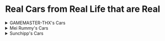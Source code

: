 # Real Cars from Real Life that are Real

<details>
  <summary>GAMEMASTER-THX's Cars</summary>
  
  * huracan performante red bishop
  * shinkansen 700 design 1
  * shinkansen e4 design 1
</details>
<details>
  <summary>Mei Rummy's Cars</summary>
  
  All cars are from [GameModels](https://gamemodels.ru)
  * [Real] Koenigsegg Jesko Absolut
  * [Real] Lamborghini Veneno
  * [Real] Lancia Stratos 73 HF
</details>
<details>
  <summary>Sunchipp's Cars</summary>
  
  * 67_corvette_eagle
  * avenger
  * blue_thunder
  * classic_dmc
  * el_toro_loco
  * el_toro_loco_2017
  * general_lee
  * grave_digger
  * grave_digger_30th
  * grave_digger_40th
  * grave_digger_legend
  * lil_brat
  * maximum_destruction
  * son_of_a_digger
  * the_scratches_tour_van
  * truck_gang
  * vw beetle sunroof
  * vw_beetle
  * vw_beetle_damage
  * vw_beetle_herbie
</details>

